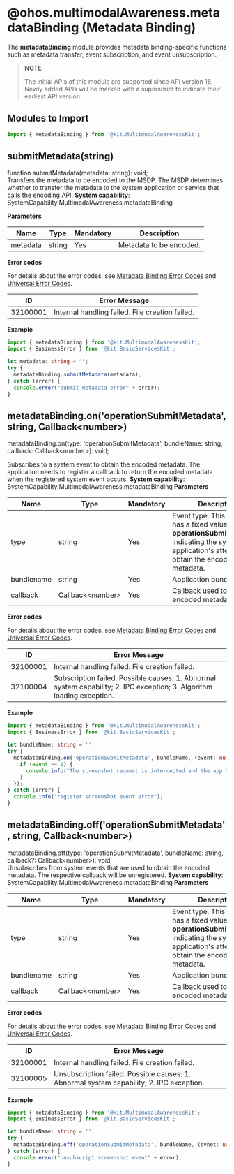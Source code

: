 # @ohos.multimodalAwareness.metadataBinding (Metadata Binding)

The **metadataBinding** module provides metadata binding–specific functions such as metadata transfer, event subscription, and event unsubscription.

> **NOTE**
>
> The initial APIs of this module are supported since API version 18. Newly added APIs will be marked with a superscript to indicate their earliest API version.


## Modules to Import
```ts
import { metadataBinding } from '@kit.MultimodalAwarenessKit';
```

## submitMetadata(string)
function submitMetadata(metadata: string): void;  
Transfers the metadata to be encoded to the MSDP. The MSDP determines whether to transfer the metadata to the system application or service that calls the encoding API. 
**System capability**: SystemCapability.MultimodalAwareness.metadataBinding

**Parameters**

| Name  | Type                            | Mandatory| Description                                                        |
| -------- | -------------------------------- | ---- | ------------------------------------------------------------ |
| metadata     | string                           | Yes  | Metadata to be encoded.|

**Error codes** 

For details about the error codes, see [Metadata Binding Error Codes](errorcode-metadataBinding.md) and [Universal Error Codes](../errorcode-universal.md).

| ID| Error Message                                                    |
| -------- | ------------------------------------------------------------ |
|32100001|Internal handling failed. File creation failed.|

**Example**

```ts
import { metadataBinding } from '@kit.MultimodalAwarenessKit';
import { BusinessError } from '@kit.BasicServicesKit';

let metadata: string = "";
try {
  metadataBinding.submitMetadata(metadata);
} catch (error) {
  console.error("submit metadata error" + error);
}
```

## metadataBinding.on('operationSubmitMetadata', string,  Callback\<number\>)
metadataBinding.on(type: 'operationSubmitMetadata', bundleName: string, callback: Callback\<number\>): void;  

Subscribes to a system event to obtain the encoded metadata. The application needs to register a callback to return the encoded metadata when the registered system event occurs. 
**System capability**: SystemCapability.MultimodalAwareness.metadataBinding 
**Parameters**

| Name  | Type                            | Mandatory| Description                                                        |
| -------- | -------------------------------- | ---- | ------------------------------------------------------------ |
|type| string|Yes|Event type. This parameter has a fixed value of **operationSubmitMetadata**, indicating the system application's attempt to obtain the encoded metadata.|
|bundlename|string|Yes|Application bundle name.|
|callback|Callback\<number\>|Yes|Callback used to return the encoded metadata.| 

**Error codes**

For details about the error codes, see [Metadata Binding Error Codes](errorcode-metadataBinding.md) and [Universal Error Codes](../errorcode-universal.md).

| ID| Error Message                                                    |
| -------- | ------------------------------------------------------------ |
|32100001|Internal handling failed. File creation failed.|
|32100004|Subscription failed. Possible causes: 1. Abnormal system capability; 2. IPC exception; 3. Algorithm loading exception.|

**Example** 
```ts
import { metadataBinding } from '@kit.MultimodalAwarenessKit';
import { BusinessError } from '@kit.BasicServicesKit';

let bundleName: string = '';
try {
  metadataBinding.on('operationSubmitMetadata', bundleName, (event: number) =>{
    if (event == 1) {
      console.info("The screenshot request is intercepted and the app link is obtained");
    }
  });
} catch (error) {
  console.info("register screenshot event error");
}
```


## metadataBinding.off('operationSubmitMetadata', string,  Callback\<number\>)
metadataBinding.off(type: 'operationSubmitMetadata', bundleName: string, callback?: Callback\<number>): void;  
Unsubscribes from system events that are used to obtain the encoded metadata. The respective callback will be unregistered. 
**System capability**: SystemCapability.MultimodalAwareness.metadataBinding 
**Parameters**

| Name  | Type                            | Mandatory| Description                                                        |
| -------- | -------------------------------- | ---- | ------------------------------------------------------------ |
|type|string|Yes|Event type. This parameter has a fixed value of **operationSubmitMetadata**, indicating the system application's attempt to obtain the encoded metadata.|
|bundlename|string|Yes|Application bundle name.|
|callback|Callback\<number\>|Yes|Callback used to return the encoded metadata.|

**Error codes** 

For details about the error codes, see [Metadata Binding Error Codes](errorcode-metadataBinding.md) and [Universal Error Codes](../errorcode-universal.md).

| ID| Error Message                                                    |
| -------- | ------------------------------------------------------------ |
|32100001|Internal handling failed. File creation failed.|
|32100005|Unsubscription failed. Possible causes: 1. Abnormal system capability; 2. IPC exception.|

**Example**

```ts
import { metadataBinding } from '@kit.MultimodalAwarenessKit';
import { BusinessError } from '@kit.BasicServicesKit';

let bundleName: string = '';
try {
  metadataBinding.off('operationSubmitMetadata', bundleName, (evnet: number)=>{});
} catch (error) {
  console.error("unsubscript screenshot event" + error);
}
```
